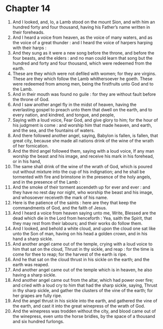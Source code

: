 # Chapter 14

1. And I looked, and, lo, a Lamb stood on the mount Sion, and with him an hundred forty and four thousand, having his Father’s name written in their foreheads.
2. And I heard a voice from heaven, as the voice of many waters, and as the voice of a great thunder : and I heard the voice of harpers harping with their harps :
3. And they sung as it were a new song before the throne, and before the four beasts, and the elders : and no man could learn that song but the hundred and forty and four thousand, which were redeemed from the earth.
4. These are they which were not defiled with women; for they are virgins. These are they which follow the Lamb whithersoever he goeth. These were redeemed from among men, being the firstfruits unto God and to the Lamb.
5. And in their mouth was found no guile : for they are without fault before the throne of God.
6. And I saw another angel fly in the midst of heaven, having the everlasting gospel to preach unto them that dwell on the earth, and to every nation, and kindred, and tongue, and people,
7. Saying with a loud voice, Fear God, and give glory to him; for the hour of his judgment is come : and worship him that made heaven, and earth, and the sea, and the fountains of waters.
8. And there followed another angel, saying, Babylon is fallen, is fallen, that great city, because she made all nations drink of the wine of the wrath of her fornication.
9. And the third angel followed them, saying with a loud voice, If any man worship the beast and his image, and receive his mark in his forehead, or in his hand,
10. The same shall drink of the wine of the wrath of God, which is poured out without mixture into the cup of his indignation; and he shall be tormented with fire and brimstone in the presence of the holy angels, and in the presence of the Lamb :
11. And the smoke of their torment ascendeth up for ever and ever : and they have no rest day nor night, who worship the beast and his image, and whosoever receiveth the mark of his name.
12. Here is the patience of the saints : here are they that keep the commandments of God, and the faith of Jesus.
13. And I heard a voice from heaven saying unto me, Write, Blessed are the dead which die in the Lord from henceforth : Yea, saith the Spirit, that they may rest from their labours; and their works do follow them.
14. And I looked, and behold a white cloud, and upon the cloud one sat like unto the Son of man, having on his head a golden crown, and in his hand a sharp sickle.
15. And another angel came out of the temple, crying with a loud voice to him that sat on the cloud, Thrust in thy sickle, and reap : for the time is come for thee to reap; for the harvest of the earth is ripe.
16. And he that sat on the cloud thrust in his sickle on the earth; and the earth was reaped.
17. And another angel came out of the temple which is in heaven, he also having a sharp sickle.
18. And another angel came out from the altar, which had power over fire; and cried with a loud cry to him that had the sharp sickle, saying, Thrust in thy sharp sickle, and gather the clusters of the vine of the earth; for her grapes are fully ripe.
19. And the angel thrust in his sickle into the earth, and gathered the vine of the earth, and cast it into the great winepress of the wrath of God.
20. And the winepress was trodden without the city, and blood came out of the winepress, even unto the horse bridles, by the space of a thousand and six hundred furlongs.

